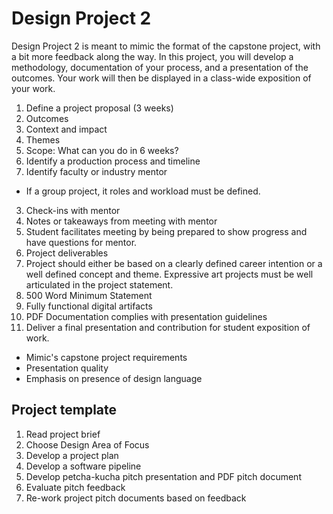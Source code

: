 # Design Project 2

Design Project 2 is meant to mimic the format of the capstone project, with a bit more feedback along the way. In this project, you will develop a methodology, documentation of your process, and a presentation of the outcomes. Your work will then be displayed in a class-wide exposition of your work.

1. Define a project proposal \(3 weeks\)
  1. Outcomes
  2. Context and impact
  3. Themes
  4. Scope: What can you do in 6 weeks?
  5. Identify a production process and timeline
2. Identify faculty or industry mentor
  * If a group project, it roles and workload must be defined.
3. Check-ins with mentor
  1. Notes or takeaways from meeting with mentor
  2. Student facilitates meeting by being prepared to show progress and have questions for mentor.
4. Project deliverables
  1. Project should either be based on a clearly defined career intention or a well defined concept and theme. Expressive art projects must be well articulated in the project statement.
  2. 500 Word Minimum Statement
  3. Fully functional digital artifacts
  4. PDF Documentation complies with presentation guidelines
5. Deliver a final presentation and contribution for student exposition of work.


* Mimic's capstone project requirements
* Presentation quality
* Emphasis on presence of design language

## Project template

1. Read project brief
2. Choose Design Area of Focus
3. Develop a project plan
4. Develop a software pipeline
5. Develop petcha-kucha pitch presentation and PDF pitch document
6. Evaluate pitch feedback
7. Re-work project pitch documents based on feedback

  




